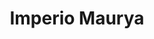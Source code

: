 ﻿---
title: "Imperio Maurya"
permalink: periodes_127.html
layout: periode
dataInici: -320
dataFi: -185
sidebar: periodes
pares:
  - 143:
    title: "Civilizaciones Indias"
    dataInici: "(-2500)"
    dataFi: "(550)"

fills:
  - 130:
    title: "Chandragupta"
    dataInici: "(-320)"
    dataFi: "(-298)"

  - 129:
    title: "Asoka"
    dataInici: "(-304)"
    dataFi: "(-232)"

jocsPrincipals:
jocsEscenaris:
jocsEpoca:
jocsEpocaEscenaris:
  - title: "Chandragupta"
    bggId: 26458
    escenari: "Khashas"

---
